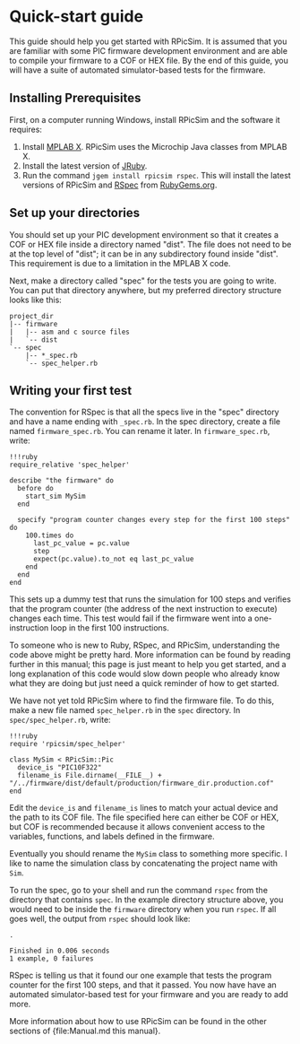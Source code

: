 Quick-start guide
====

This guide should help you get started with RPicSim.
It is assumed that you are familiar with some PIC firmware development environment and are able to compile your firmware to a COF or HEX file.
By the end of this guide, you will have a suite of automated simulator-based tests for the firmware.

Installing Prerequisites
----

First, on a computer running Windows, install RPicSim and the software it requires:

1. Install [MPLAB X](http://www.microchip.com/pagehandler/en-us/family/mplabx/).  RPicSim uses the Microchip Java classes from MPLAB X.
2. Install the latest version of [JRuby](http://jruby.org/).
3. Run the command `jgem install rpicsim rspec`.  This will install the latest versions of RPicSim and [RSpec](http://rspec.info/) from [RubyGems.org](http://rubygems.org/).

Set up your directories
----

You should set up your PIC development environment so that it creates a COF or HEX file inside a directory named "dist".
The file does not need to be at the top level of "dist"; it can be in any subdirectory found inside "dist".
This requirement is due to a limitation in the MPLAB X code.

Next, make a directory called "spec" for the tests you are going to write.  You can put that directory anywhere, but my preferred directory structure looks like this:

    project_dir
    |-- firmware
    |   |-- asm and c source files
    |   `-- dist
    `-- spec
        |-- *_spec.rb
        `-- spec_helper.rb

Writing your first test
----

The convention for RSpec is that all the specs live in the "spec" directory and have a name ending with `_spec.rb`.  In the spec directory, create a file named `firmware_spec.rb`.  You can rename it later.  In `firmware_spec.rb`, write:


    !!!ruby
    require_relative 'spec_helper'
    
    describe "the firmware" do
      before do
        start_sim MySim
      end

      specify "program counter changes every step for the first 100 steps" do
        100.times do
          last_pc_value = pc.value
          step
          expect(pc.value).to_not eq last_pc_value
        end
      end
    end

This sets up a dummy test that runs the simulation for 100 steps and verifies that the program counter (the address of the next instruction to execute) changes each time.  This test would fail if the firmware went into a one-instruction loop in the first 100 instructions.

To someone who is new to Ruby, RSpec, and RPicSim, understanding the code above might be pretty hard.
More information can be found by reading further in this manual; this page is just meant to help you get started, and a long explanation of this code would slow down people who already know what they are doing but just need a quick reminder of how to get started.

We have not yet told RPicSim where to find the firmware file.  To do this, make a new file named `spec_helper.rb` in the `spec` directory.  In `spec/spec_helper.rb`, write:

    !!!ruby
    require 'rpicsim/spec_helper'
    
    class MySim < RPicSim::Pic
      device_is "PIC10F322"
      filename_is File.dirname(__FILE__) + "/../firmware/dist/default/production/firmware_dir.production.cof"
    end

Edit the `device_is` and `filename_is` lines to match your actual device and the path to its COF file.  The file specified here can either be COF or HEX, but COF is recommended because it allows convenient access to the variables, functions, and labels defined in the firmware.

Eventually you should rename the `MySim` class to something more specific.  I like to name the simulation class by concatenating the project name with `Sim`.

To run the spec, go to your shell and run the command `rspec` from the directory that contains `spec`.  In the example directory structure above, you would need to be inside the `firmware` directory when you run `rspec`.  If all goes well, the output from `rspec` should look like:

    .

    Finished in 0.006 seconds
    1 example, 0 failures

RSpec is telling us that it found our one example that tests the program counter for the first 100 steps, and that it passed.  You now have have an automated simulator-based test for your firmware and you are ready to add more.

More information about how to use RPicSim can be found in the other sections of {file:Manual.md this manual}.